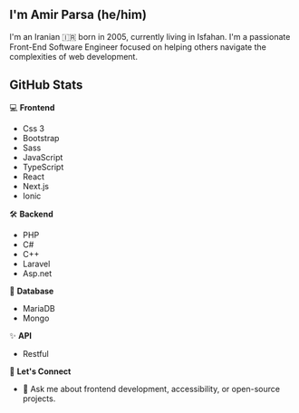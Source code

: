 ## I'm Amir Parsa (he/him)  
I'm an Iranian 🇮🇷 born in 2005, currently living in Isfahan.
I'm a passionate Front-End Software Engineer focused on helping others navigate the complexities of web development.

## GitHub Stats
💻 **Frontend** 
- Css 3 
- Bootstrap  
- Sass  
- JavaScript  
- TypeScript  
- React  
- Next.js  
- Ionic

🛠️ **Backend**  
- PHP
- C#
- C++
- Laravel
- Asp.net  

📝 **Database**  
- MariaDB
- Mongo
  
✨ **API**  
- Restful

🤝 **Let's Connect**  
- 💬 Ask me about frontend development, accessibility, or open-source projects.  
